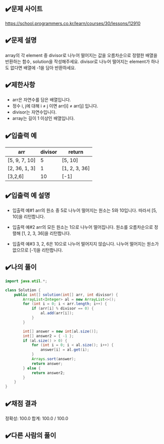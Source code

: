 ## ✔️문제 사이트

https://school.programmers.co.kr/learn/courses/30/lessons/12910

## ✔️문제 설명

array의 각 element 중 divisor로 나누어 떨어지는 값을 오름차순으로 정렬한 배열을 반환하는 함수, solution을 작성해주세요.
divisor로 나누어 떨어지는 element가 하나도 없다면 배열에 -1을 담아 반환하세요.

## ✔️제한사항

- arr은 자연수를 담은 배열입니다.
- 정수 i, j에 대해 i ≠ j 이면 arr[i] ≠ arr[j] 입니다.
- divisor는 자연수입니다.
- array는 길이 1 이상인 배열입니다.

## ✔️입출력 예

| arr           | divisor | return        |
| ------------- | ------- | ------------- |
| [5, 9, 7, 10] | 5       | [5, 10]       |
| [2, 36, 1, 3] | 1       | [1, 2, 3, 36] |
| [3,2,6]       | 10      | [-1]          |

## ✔️입출력 예 설명

- 입출력 예#1
  arr의 원소 중 5로 나누어 떨어지는 원소는 5와 10입니다. 따라서 [5, 10]을 리턴합니다.

- 입출력 예#2
  arr의 모든 원소는 1으로 나누어 떨어집니다. 원소를 오름차순으로 정렬해 [1, 2, 3, 36]을 리턴합니다.

- 입출력 예#3
  3, 2, 6은 10으로 나누어 떨어지지 않습니다. 나누어 떨어지는 원소가 없으므로 [-1]을 리턴합니다.

## ✔️나의 풀이

```java
import java.util.*;

class Solution {
    public int[] solution(int[] arr, int divisor) {
		ArrayList<Integer> al = new ArrayList<>();
		for (int i = 0; i < arr.length; i++) {
			if (arr[i] % divisor == 0) {
				al.add(arr[i]);
			}
		}

		int[] answer = new int[al.size()];
		int[] answer2 = { -1 };
		if (al.size() > 0) {
			for (int i = 0; i < al.size(); i++) {
				answer[i] = al.get(i);
			}
			Arrays.sort(answer);
			return answer;
		} else {
			return answer2;
		}
	}
}
```

## ✔️채점 결과

정확성: 100.0
합계: 100.0 / 100.0

## ✔️다른 사람의 풀이

